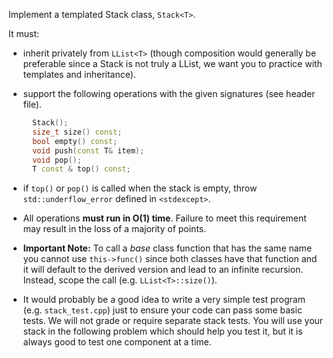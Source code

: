 Implement a templated Stack class, `Stack<T>`.  

It must:

  - inherit privately from `LList<T>` (though composition would generally be preferable since a Stack is not truly a LList, we want you to practice with templates and inheritance).
  - support the following operations with the given signatures (see header file).

    ```c++
      Stack();
      size_t size() const;
      bool empty() const;
      void push(const T& item);
      void pop();
      T const & top() const;
    ```

  - if `top()` or `pop()` is called when the stack is empty,  throw `std::underflow_error` defined in `<stdexcept>`.
  - All operations **must run in O(1) time**.  Failure to meet this requirement may result in the loss of a majority of points.
  - **Important Note:** To call a *base* class function that has the same name you cannot use `this->func()` since both classes have that function and it will default to the derived version and lead to an infinite recursion. Instead, scope the call (e.g. `LList<T>::size()`).

  - It would probably be a good idea to write a very simple test program (e.g. `stack_test.cpp`) just to ensure your code can pass some basic tests. We will not grade or require separate stack tests.  You will use your stack in the following problem which should help you test it, but it is always good to test one component at a time.
